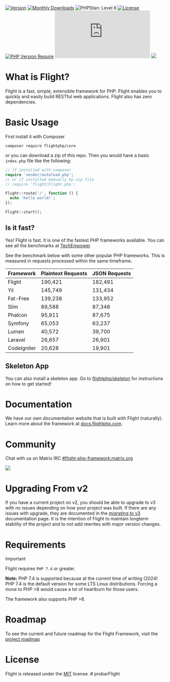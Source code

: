 [![Version](https://poser.pugx.org/flightphp/core/version)](https://packagist.org/packages/flightphp/core)
[![Monthly Downloads](https://poser.pugx.org/flightphp/core/d/monthly)](https://packagist.org/packages/flightphp/core)
![PHPStan: Level 6](https://img.shields.io/badge/PHPStan-level%206-brightgreen.svg?style=flat)
[![License](https://poser.pugx.org/flightphp/core/license)](https://packagist.org/packages/flightphp/core)
[![PHP Version Require](https://poser.pugx.org/flightphp/core/require/php)](https://packagist.org/packages/flightphp/core)
![Matrix](https://img.shields.io/matrix/flight-php-framework%3Amatrix.org?server_fqdn=matrix.org&style=social&logo=matrix)
[![](https://dcbadge.limes.pink/api/server/https://discord.gg/Ysr4zqHfbX)](https://discord.gg/Ysr4zqHfbX)

# What is Flight?

Flight is a fast, simple, extensible framework for PHP. Flight enables you to
quickly and easily build RESTful web applications. Flight also has zero dependencies.

# Basic Usage

First install it with Composer

```
composer require flightphp/core
```

or you can download a zip of this repo. Then you would have a basic `index.php` file like the following:

```php
// if installed with composer
require 'vendor/autoload.php';
// or if installed manually by zip file
// require 'flight/Flight.php';

Flight::route('/', function () {
  echo 'hello world!';
});

Flight::start();
```

## Is it fast?

Yes! Flight is fast. It is one of the fastest PHP frameworks available. You can see all the benchmarks at [TechEmpower](https://www.techempower.com/benchmarks/#section=data-r18&hw=ph&test=frameworks)

See the benchmark below with some other popular PHP frameworks. This is measured in requests processed within the same timeframe. 

| Framework | Plaintext Requests| JSON Requests|
| --------- | ------------ | ------------ |
| Flight      | 190,421    | 182,491 |
| Yii         | 145,749    | 131,434 |
| Fat-Free    | 139,238	   | 133,952 |
| Slim        | 89,588     | 87,348  |
| Phalcon     | 95,911     | 87,675  |
| Symfony     | 65,053     | 63,237  |
| Lumen	      | 40,572     | 39,700  |
| Laravel     | 26,657     | 26,901  |
| CodeIgniter | 20,628     | 19,901  |

## Skeleton App

You can also install a skeleton app. Go to [flightphp/skeleton](https://github.com/flightphp/skeleton) for instructions on how to get started!

# Documentation

We have our own documentation website that is built with Flight (naturally). Learn more about the framework at [docs.flightphp.com](https://docs.flightphp.com).

# Community

Chat with us on Matrix IRC [#flight-php-framework:matrix.org](https://matrix.to/#/#flight-php-framework:matrix.org)

[![](https://dcbadge.limes.pink/api/server/https://discord.gg/Ysr4zqHfbX)](https://discord.gg/Ysr4zqHfbX)

# Upgrading From v2

If you have a current project on v2, you should be able to upgrade to v3 with no issues depending on how your project was built. If there are any issues with upgrade, they are documented in the [migrating to v3](https://docs.flightphp.com/learn/migrating-to-v3) documentation page. It is the intention of Flight to maintain longterm stability of the project and to not add rewrites with major version changes.

# Requirements

> [!IMPORTANT]
> Flight requires `PHP 7.4` or greater.

**Note:** PHP 7.4 is supported because at the current time of writing (2024) PHP 7.4 is the default version for some LTS Linux distributions. Forcing a move to PHP >8 would cause a lot of heartburn for those users.

The framework also supports PHP >8.

# Roadmap

To see the current and future roadmap for the Flight Framework, visit the [project roadmap](https://github.com/orgs/flightphp/projects/1/views/1)

# License

Flight is released under the [MIT](http://docs.flightphp.com/license) license.
#   p r o b a r F l i g h t  
 